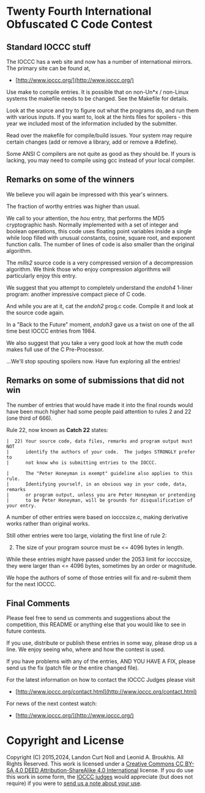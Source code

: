 # Twenty Fourth International Obfuscated C Code Contest


## Standard IOCCC stuff

The IOCCC has a web site and now has a number of international mirrors.
The primary site can be found at,

* [http://www.ioccc.org/](http://www.ioccc.org/)

Use make to compile entries.  It is possible that on non-Un\*x / non-Linux
systems the makefile needs to be changed.  See the Makefile for details.

Look at the source and try to figure out what the programs do, and run
them with various inputs.  If you want to, look at the hints files for
spoilers - this year we included most of the information included
by the submitter.

Read over the makefile for compile/build issues.  Your system may require
certain changes (add or remove a library, add or remove a #define).

Some ANSI C compilers are not quite as good as they should be.  If
yours is lacking, you may need to compile using gcc instead of your
local compiler.


## Remarks on some of the winners

We believe you will again be impressed with this year's winners.

The fraction of worthy entries was higher than usual.

We call to your attention, the _hou_ entry, that performs the MD5
cryptographic hash.  Normally implemented with a set of integer and
boolean operations, this code uses floating point variables inside
a single while loop filled with unusual constants, cosine, square
root, and exponent function calls. The number of lines of code
is also smaller than the original algorithm.

The _mills2_ source code is a very compressed version of a decompression
algorithm.  We think those who enjoy compression algorithms will
particularly enjoy this entry.

We suggest that you attempt to completely understand the _endoh4_
1-liner program: another impressive compact piece of C code.

And while you are at it, cat the _endoh2_ prog.c code.  Compile it
and look at the source code again.

In a "Back to the Future" moment, _endoh3_ gave us a twist on one of
the all time best IOCCC entries from 1984.

We also suggest that you take a very good look at how the _muth_ code
makes full use of the C Pre-Processor.

...We'll stop spouting spoilers now. Have fun exploring all the entries!


## Remarks on some of submissions that did not win

The number of entries that would have made it into the final rounds
would have been much higher had some people paid attention to rules 2
and 22 (one third of 666).

Rule 22, now known as **Catch 22** states:

```
|  22) Your source code, data files, remarks and program output must NOT
|      identify the authors of your code.  The judges STRONGLY prefer to
|      not know who is submitting entries to the IOCCC.

|      The "Peter Honeyman is exempt" guideline also applies to this rule.
|      Identifying yourself, in an obvious way in your code, data, remarks
|      or program output, unless you are Peter Honeyman or pretending
|      to be Peter Honeyman, will be grounds for disqualification of your entry.
```

A number of other entries were based on iocccsize.c, making derivative works
rather than original works.

Still other entries were too large, violating the first line of rule 2:

2) The size of your program source must be <= 4096 bytes in length.

While these entries might have passed under the 2053 limit for iocccsize,
they were larger than <= 4096 bytes, sometimes by an order or magnitude.

We hope the authors of some of those entries will fix and re-submit
them for the next IOCCC.


## Final Comments

Please feel free to send us comments and suggestions about the
competition, this README or anything else that you would like to see in
future contests.

If you use, distribute or publish these entries in some way, please drop
us a line.  We enjoy seeing who, where and how the contest is used.

If you have problems with any of the entries, AND YOU HAVE A FIX, please
send us the fix (patch file or the entire changed file).

For the latest information on how to contact the IOCCC Judges please visit

* [http://www.ioccc.org/contact.html](http://www.ioccc.org/contact.html)

For news of the next contest watch:

* [http://www.ioccc.org/](http://www.ioccc.org/)


# Copyright and License

Copyright (C) 2015,2024, Landon Curt Noll and Leonid A. Broukhis. All Rights Reserved.
This work is licensed under a [Creative Commons CC BY-SA 4.0 DEED Attribution-ShareAlike
4.0 International](https://creativecommons.org/licenses/by-sa/4.0/) license.
If you do use this work in some form, the [IOCCC judges](/judges.html) would appreciate
(but does not require) if you were to [send us a note about your use](/contact.html).
